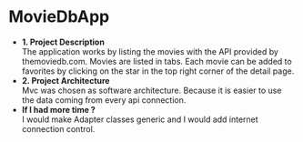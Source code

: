 # MovieDbApp

<ul>
<li><b>1. Project Description</b> </li>
The application works by listing the movies with the API provided by themoviedb.com. Movies are listed in tabs. Each movie can be added to favorites by clicking on the star in the top right corner of the detail page.
<li><b>2. Project Architecture</b></li>
Mvc was chosen as software architecture. Because it is easier to use the data coming from every api connection.
<li><b>If I had more time ?</b></li>
 I would make Adapter classes generic and I would add internet connection control.
</ul>

